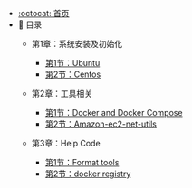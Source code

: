 - [:octocat: 首页](/README)
- :memo: 目录
   - 第1章：系统安装及初始化
   
       - [第1节：Ubuntu](/md/context/system-ubuntu-init.md)
       - [第2节：Centos](/md/context/system-centos-init.md)
   
   - 第2章：工具相关
   
       - [第1节：Docker and Docker Compose](/md/context/docker-install.md)
       - [第2节：Amazon-ec2-net-utils](/md/context/amazon-ec2-net-utils.md)

   - 第3章：Help Code
   
       - [第1节：Format tools](/md/context/code-tools.md)
       - [第2节：docker registry](/md/context/docker-register.md)
